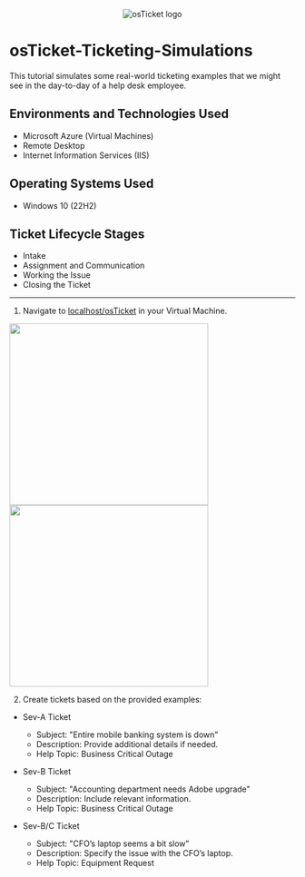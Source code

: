 
<p align="center">
<img src="https://i.imgur.com/Clzj7Xs.png" alt="osTicket logo"/>
</p>

<h1>osTicket-Ticketing-Simulations</h1>
This tutorial simulates some real-world ticketing examples that we might see in the day-to-day of a help desk employee. <br />


<h2>Environments and Technologies Used</h2>

- Microsoft Azure (Virtual Machines)
- Remote Desktop
- Internet Information Services (IIS)

<h2>Operating Systems Used </h2>

- Windows 10</b> (22H2)

<h2>Ticket Lifecycle Stages</h2>

- Intake
- Assignment and Communication
- Working the Issue
- Closing the Ticket
---
1.  Navigate to [localhost/osTicket](http://localhost/osTicket/) in your Virtual Machine.

   <img src="https://github.com/mehmhacimic/osTicket-Ticketing-Simulations/assets/157438082/bfabeae9-b2bb-454c-8e39-41949a08009f" width="350" height="320">
   <img src="https://github.com/mehmhacimic/osTicket-Ticketing-Simulations/assets/157438082/3c38b3a2-ae31-487a-b550-3202002b05b6" width="350" height="320">

2.  Create tickets based on the provided examples:

* Sev-A Ticket

    * Subject: "Entire mobile banking system is down"
    * Description: Provide additional details if needed.
    * Help Topic: Business Critical Outage
      
* Sev-B Ticket

    * Subject: "Accounting department needs Adobe upgrade"
    * Description: Include relevant information.
    * Help Topic: Business Critical Outage

* Sev-B/C Ticket

    * Subject: "CFO’s laptop seems a bit slow"
    * Description: Specify the issue with the CFO’s laptop.
    * Help Topic: Equipment Request
